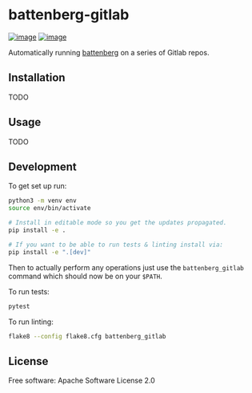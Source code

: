 # battenberg-gitlab

[![image](https://img.shields.io/pypi/v/battenberg-gitlab.svg)](https://pypi.python.org/pypi/battenberg-gitlab)
[![image](https://img.shields.io/travis/zillow/battenberg-gitlab.svg)](https://travis-ci.org/zillow/battenberg-gitlab)

Automatically running [battenberg](https://github.com/zillow/battenberg) on a series of Gitlab repos.

## Installation

TODO

## Usage

TODO

## Development

To get set up run:

```bash
python3 -m venv env
source env/bin/activate

# Install in editable mode so you get the updates propagated.
pip install -e .

# If you want to be able to run tests & linting install via:
pip install -e ".[dev]"
```

Then to actually perform any operations just use the `battenberg_gitlab` command which should now be on your `$PATH`.

To run tests:

```bash
pytest
```

To run linting:

```bash
flake8 --config flake8.cfg battenberg_gitlab
```

## License

Free software: Apache Software License 2.0
